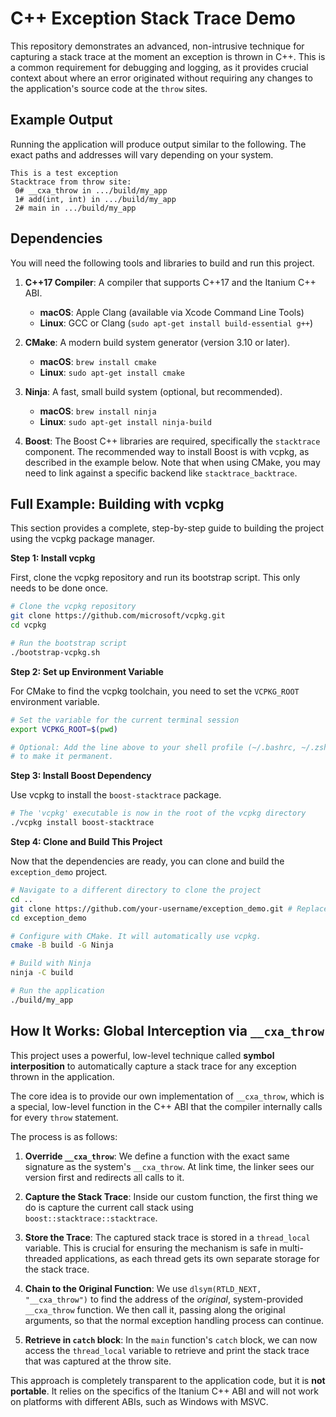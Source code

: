 # C++ Exception Stack Trace Demo

This repository demonstrates an advanced, non-intrusive technique for capturing a stack trace at the moment an exception is thrown in C++. This is a common requirement for debugging and logging, as it provides crucial context about where an error originated without requiring any changes to the application's source code at the `throw` sites.

## Example Output

Running the application will produce output similar to the following. The exact paths and addresses will vary depending on your system.

```
This is a test exception
Stacktrace from throw site:
 0# __cxa_throw in .../build/my_app
 1# add(int, int) in .../build/my_app
 2# main in .../build/my_app
```

## Dependencies

You will need the following tools and libraries to build and run this project.

1.  **C++17 Compiler**: A compiler that supports C++17 and the Itanium C++ ABI.
    *   **macOS**: Apple Clang (available via Xcode Command Line Tools)
    *   **Linux**: GCC or Clang (`sudo apt-get install build-essential g++`)

2.  **CMake**: A modern build system generator (version 3.10 or later).
    *   **macOS**: `brew install cmake`
    *   **Linux**: `sudo apt-get install cmake`

3.  **Ninja**: A fast, small build system (optional, but recommended).
    *   **macOS**: `brew install ninja`
    *   **Linux**: `sudo apt-get install ninja-build`

4.  **Boost**: The Boost C++ libraries are required, specifically the `stacktrace` component. The recommended way to install Boost is with vcpkg, as described in the example below. Note that when using CMake, you may need to link against a specific backend like `stacktrace_backtrace`.

## Full Example: Building with vcpkg

This section provides a complete, step-by-step guide to building the project using the vcpkg package manager.

**Step 1: Install vcpkg**

First, clone the vcpkg repository and run its bootstrap script. This only needs to be done once.

```sh
# Clone the vcpkg repository
git clone https://github.com/microsoft/vcpkg.git
cd vcpkg

# Run the bootstrap script
./bootstrap-vcpkg.sh
```

**Step 2: Set up Environment Variable**

For CMake to find the vcpkg toolchain, you need to set the `VCPKG_ROOT` environment variable.

```sh
# Set the variable for the current terminal session
export VCPKG_ROOT=$(pwd)

# Optional: Add the line above to your shell profile (~/.bashrc, ~/.zshrc, etc.)
# to make it permanent.
```

**Step 3: Install Boost Dependency**

Use vcpkg to install the `boost-stacktrace` package.

```sh
# The 'vcpkg' executable is now in the root of the vcpkg directory
./vcpkg install boost-stacktrace
```

**Step 4: Clone and Build This Project**

Now that the dependencies are ready, you can clone and build the `exception_demo` project.

```sh
# Navigate to a different directory to clone the project
cd ..
git clone https://github.com/your-username/exception_demo.git # Replace with the actual URL
cd exception_demo

# Configure with CMake. It will automatically use vcpkg.
cmake -B build -G Ninja

# Build with Ninja
ninja -C build

# Run the application
./build/my_app
```

## How It Works: Global Interception via `__cxa_throw`

This project uses a powerful, low-level technique called **symbol interposition** to automatically capture a stack trace for any exception thrown in the application.

The core idea is to provide our own implementation of `__cxa_throw`, which is a special, low-level function in the C++ ABI that the compiler internally calls for every `throw` statement.

The process is as follows:

1.  **Override `__cxa_throw`**: We define a function with the exact same signature as the system's `__cxa_throw`. At link time, the linker sees our version first and redirects all calls to it.

2.  **Capture the Stack Trace**: Inside our custom function, the first thing we do is capture the current call stack using `boost::stacktrace::stacktrace`.

3.  **Store the Trace**: The captured stack trace is stored in a `thread_local` variable. This is crucial for ensuring the mechanism is safe in multi-threaded applications, as each thread gets its own separate storage for the stack trace.

4.  **Chain to the Original Function**: We use `dlsym(RTLD_NEXT, "__cxa_throw")` to find the address of the *original*, system-provided `__cxa_throw` function. We then call it, passing along the original arguments, so that the normal exception handling process can continue.

5.  **Retrieve in `catch` block**: In the `main` function's `catch` block, we can now access the `thread_local` variable to retrieve and print the stack trace that was captured at the throw site.

This approach is completely transparent to the application code, but it is **not portable**. It relies on the specifics of the Itanium C++ ABI and will not work on platforms with different ABIs, such as Windows with MSVC.